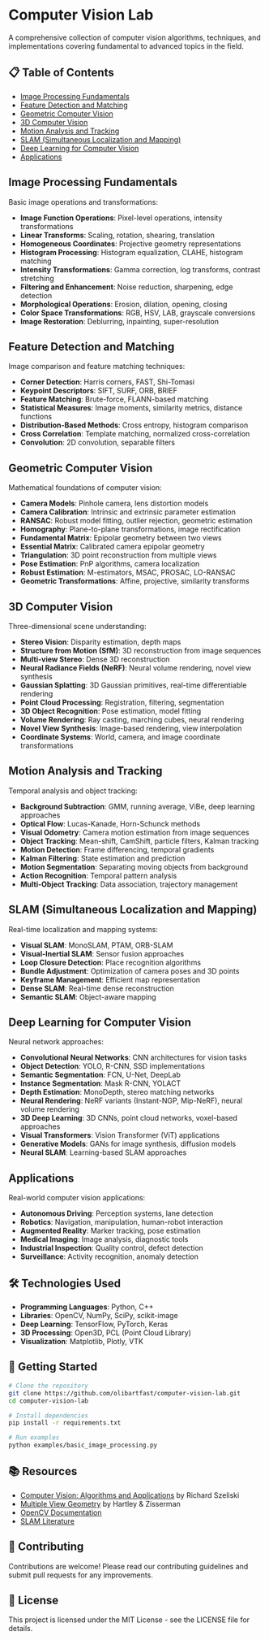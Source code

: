 # Computer Vision Lab

A comprehensive collection of computer vision algorithms, techniques, and implementations covering fundamental to advanced topics in the field.

## 📋 Table of Contents

- [Image Processing Fundamentals](#image-processing-fundamentals)
- [Feature Detection and Matching](#feature-detection-and-matching)
- [Geometric Computer Vision](#geometric-computer-vision)
- [3D Computer Vision](#3d-computer-vision)
- [Motion Analysis and Tracking](#motion-analysis-and-tracking)
- [SLAM (Simultaneous Localization and Mapping)](#slam-simultaneous-localization-and-mapping)
- [Deep Learning for Computer Vision](#deep-learning-for-computer-vision)
- [Applications](#applications)

## Image Processing Fundamentals

Basic image operations and transformations:
- **Image Function Operations**: Pixel-level operations, intensity transformations
- **Linear Transforms**: Scaling, rotation, shearing, translation
- **Homogeneous Coordinates**: Projective geometry representations
- **Histogram Processing**: Histogram equalization, CLAHE, histogram matching
- **Intensity Transformations**: Gamma correction, log transforms, contrast stretching
- **Filtering and Enhancement**: Noise reduction, sharpening, edge detection
- **Morphological Operations**: Erosion, dilation, opening, closing
- **Color Space Transformations**: RGB, HSV, LAB, grayscale conversions
- **Image Restoration**: Deblurring, inpainting, super-resolution

## Feature Detection and Matching

Image comparison and feature matching techniques:
- **Corner Detection**: Harris corners, FAST, Shi-Tomasi
- **Keypoint Descriptors**: SIFT, SURF, ORB, BRIEF
- **Feature Matching**: Brute-force, FLANN-based matching
- **Statistical Measures**: Image moments, similarity metrics, distance functions
- **Distribution-Based Methods**: Cross entropy, histogram comparison
- **Cross Correlation**: Template matching, normalized cross-correlation
- **Convolution**: 2D convolution, separable filters

## Geometric Computer Vision

Mathematical foundations of computer vision:
- **Camera Models**: Pinhole camera, lens distortion models
- **Camera Calibration**: Intrinsic and extrinsic parameter estimation
- **RANSAC**: Robust model fitting, outlier rejection, geometric estimation
- **Homography**: Plane-to-plane transformations, image rectification
- **Fundamental Matrix**: Epipolar geometry between two views
- **Essential Matrix**: Calibrated camera epipolar geometry
- **Triangulation**: 3D point reconstruction from multiple views
- **Pose Estimation**: PnP algorithms, camera localization
- **Robust Estimation**: M-estimators, MSAC, PROSAC, LO-RANSAC
- **Geometric Transformations**: Affine, projective, similarity transforms

## 3D Computer Vision

Three-dimensional scene understanding:
- **Stereo Vision**: Disparity estimation, depth maps
- **Structure from Motion (SfM)**: 3D reconstruction from image sequences
- **Multi-view Stereo**: Dense 3D reconstruction
- **Neural Radiance Fields (NeRF)**: Neural volume rendering, novel view synthesis
- **Gaussian Splatting**: 3D Gaussian primitives, real-time differentiable rendering
- **Point Cloud Processing**: Registration, filtering, segmentation
- **3D Object Recognition**: Pose estimation, model fitting
- **Volume Rendering**: Ray casting, marching cubes, neural rendering
- **Novel View Synthesis**: Image-based rendering, view interpolation
- **Coordinate Systems**: World, camera, and image coordinate transformations

## Motion Analysis and Tracking

Temporal analysis and object tracking:
- **Background Subtraction**: GMM, running average, ViBe, deep learning approaches
- **Optical Flow**: Lucas-Kanade, Horn-Schunck methods
- **Visual Odometry**: Camera motion estimation from image sequences
- **Object Tracking**: Mean-shift, CamShift, particle filters, Kalman tracking
- **Motion Detection**: Frame differencing, temporal gradients
- **Kalman Filtering**: State estimation and prediction
- **Motion Segmentation**: Separating moving objects from background
- **Action Recognition**: Temporal pattern analysis
- **Multi-Object Tracking**: Data association, trajectory management

## SLAM (Simultaneous Localization and Mapping)

Real-time localization and mapping systems:
- **Visual SLAM**: MonoSLAM, PTAM, ORB-SLAM
- **Visual-Inertial SLAM**: Sensor fusion approaches
- **Loop Closure Detection**: Place recognition algorithms
- **Bundle Adjustment**: Optimization of camera poses and 3D points
- **Keyframe Management**: Efficient map representation
- **Dense SLAM**: Real-time dense reconstruction
- **Semantic SLAM**: Object-aware mapping

## Deep Learning for Computer Vision

Neural network approaches:
- **Convolutional Neural Networks**: CNN architectures for vision tasks
- **Object Detection**: YOLO, R-CNN, SSD implementations
- **Semantic Segmentation**: FCN, U-Net, DeepLab
- **Instance Segmentation**: Mask R-CNN, YOLACT
- **Depth Estimation**: MonoDepth, stereo matching networks
- **Neural Rendering**: NeRF variants (Instant-NGP, Mip-NeRF), neural volume rendering
- **3D Deep Learning**: 3D CNNs, point cloud networks, voxel-based approaches
- **Visual Transformers**: Vision Transformer (ViT) applications
- **Generative Models**: GANs for image synthesis, diffusion models
- **Neural SLAM**: Learning-based SLAM approaches

## Applications

Real-world computer vision applications:
- **Autonomous Driving**: Perception systems, lane detection
- **Robotics**: Navigation, manipulation, human-robot interaction
- **Augmented Reality**: Marker tracking, pose estimation
- **Medical Imaging**: Image analysis, diagnostic tools
- **Industrial Inspection**: Quality control, defect detection
- **Surveillance**: Activity recognition, anomaly detection

## 🛠️ Technologies Used

- **Programming Languages**: Python, C++
- **Libraries**: OpenCV, NumPy, SciPy, scikit-image
- **Deep Learning**: TensorFlow, PyTorch, Keras
- **3D Processing**: Open3D, PCL (Point Cloud Library)
- **Visualization**: Matplotlib, Plotly, VTK

## 🚀 Getting Started

```bash
# Clone the repository
git clone https://github.com/olibartfast/computer-vision-lab.git
cd computer-vision-lab

# Install dependencies
pip install -r requirements.txt

# Run examples
python examples/basic_image_processing.py
```

## 📚 Resources

- [Computer Vision: Algorithms and Applications](http://szeliski.org/Book/) by Richard Szeliski
- [Multiple View Geometry](https://www.robots.ox.ac.uk/~vgg/hzbook/) by Hartley & Zisserman
- [OpenCV Documentation](https://docs.opencv.org/)
- [SLAM Literature](https://github.com/kanster/awesome-slam)

## 🤝 Contributing

Contributions are welcome! Please read our contributing guidelines and submit pull requests for any improvements.

## 📄 License

This project is licensed under the MIT License - see the LICENSE file for details.
